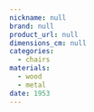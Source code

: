 ```yaml
---
nickname: null
brand: null
product_url: null
dimensions_cm: null
categories:
  - chairs
materials:
  - wood
  - metal
date: 1953
---
```


